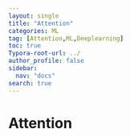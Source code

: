 ```yaml
---
layout: single
title: "Attention"
categories: ML
tag: [Attention,ML,Deeplearning]
toc: true
Typora-root-url: ../
author_profile: false
sidebar:
  nav: "docs"
search: true
---
```


# Attention
